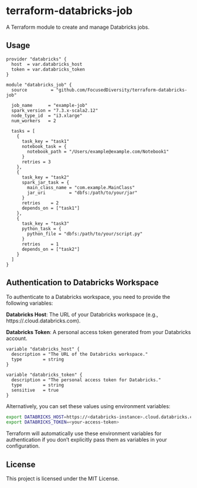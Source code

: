 # terraform-databricks-job

A Terraform module to create and manage Databricks jobs.

## Usage

```hcl
provider "databricks" {
  host  = var.databricks_host
  token = var.databricks_token
}

module "databricks_job" {
  source         = "github.com/FocusedDiversity/terraform-databricks-job"

  job_name      = "example-job"
  spark_version = "7.3.x-scala2.12"
  node_type_id  = "i3.xlarge"
  num_workers   = 2

  tasks = [
    {
      task_key = "task1"
      notebook_task = {
        notebook_path = "/Users/example@example.com/Notebook1"
      }
      retries = 3
    },
    {
      task_key = "task2"
      spark_jar_task = {
        main_class_name = "com.example.MainClass"
        jar_uri         = "dbfs:/path/to/your/jar"
      }
      retries    = 2
      depends_on = ["task1"]
    },
    {
      task_key = "task3"
      python_task = {
        python_file = "dbfs:/path/to/your/script.py"
      }
      retries    = 1
      depends_on = ["task2"]
    }
  ]
}
```

## Authentication to Databricks Workspace
To authenticate to a Databricks workspace, you need to provide the following variables:

**Databricks Host**: The URL of your Databricks workspace (e.g., https://<databricks-instance>.cloud.databricks.com).

**Databricks Token**: A personal access token generated from your Databricks account.

```hcl
variable "databricks_host" {
  description = "The URL of the Databricks workspace."
  type        = string
}

variable "databricks_token" {
  description = "The personal access token for Databricks."
  type        = string
  sensitive   = true
}
```

Alternatively, you can set these values using environment variables:

```sh
export DATABRICKS_HOST=https://<databricks-instance>.cloud.databricks.com
export DATABRICKS_TOKEN=<your-access-token>
```
Terraform will automatically use these environment variables for authentication if you don’t explicitly pass them as variables in your configuration.

## License
This project is licensed under the MIT License.